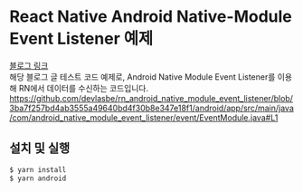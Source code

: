 # React Native Android Native-Module Event Listener 예제

[블로그 링크](https://lasbe.tistory.com/228)  
해당 블로그 글 테스트 코드 예제로, Android Native Module Event Listener를 이용해 RN에서 데이터를 수신하는 코드입니다.
https://github.com/devlasbe/rn_android_native_module_event_listener/blob/3ba7f257bd4ab3555a49640bd4f30b8e347e18f1/android/app/src/main/java/com/android_native_module_event_listener/event/EventModule.java#L1

## 설치 및 실행

```bash
$ yarn install
$ yarn android
```
